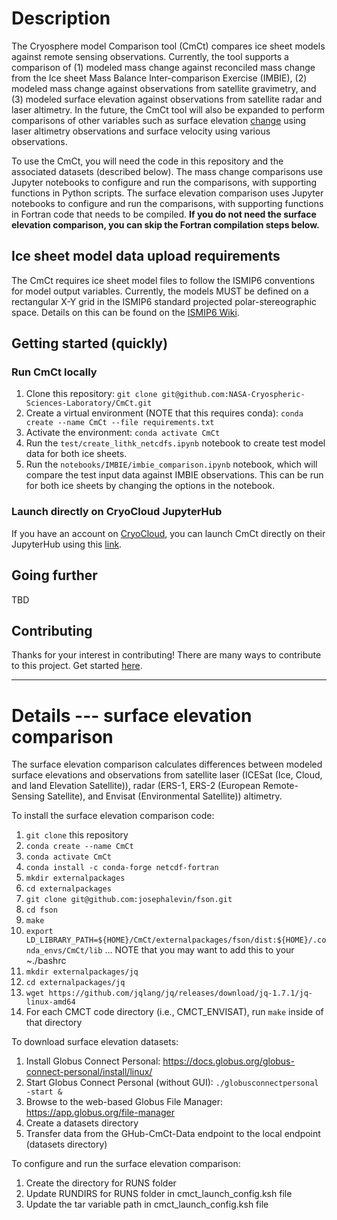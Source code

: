 # Description
The Cryosphere model Comparison tool (CmCt) compares ice sheet models against remote sensing observations. Currently, the tool supports a comparison of (1) modeled mass change against reconciled mass change from the Ice sheet Mass Balance Inter-comparison Exercise (IMBIE), (2) modeled mass change against observations from satellite gravimetry, and (3) modeled surface elevation against observations from satellite radar and laser altimetry. In the future, the CmCt tool will also be expanded to perform comparisons of other variables such as surface elevation <ins>change</ins> using laser altimetry observations and surface velocity using various observations.

To use the CmCt, you will need the code in this repository and the associated datasets (described below). The mass change comparisons use Jupyter notebooks to configure and run the comparisons, with supporting functions in Python scripts. The surface elevation comparison uses Jupyter notebooks to configure and run the comparisons, with supporting functions in Fortran code that needs to be compiled. **If you do not need the surface elevation comparison, you can skip the Fortran compilation steps below.**

## Ice sheet model data upload requirements

The CmCt requires ice sheet model files to follow the ISMIP6 conventions for model output variables. Currently, the models MUST be defined on a rectangular X-Y grid in the ISMIP6 standard projected polar-stereographic space. Details on this can be found on the [ISMIP6 Wiki](https://theghub.org/groups/ismip6/wiki).

## Getting started (quickly)

### Run CmCt locally
1. Clone this repository: `git clone git@github.com:NASA-Cryospheric-Sciences-Laboratory/CmCt.git`
2. Create a virtual environment (NOTE that this requires conda): `conda create --name CmCt --file requirements.txt`
3. Activate the environment: `conda activate CmCt`
4. Run the `test/create_lithk_netcdfs.ipynb` notebook to create test model data for both ice sheets.
5. Run the `notebooks/IMBIE/imbie_comparison.ipynb` notebook, which will compare the test input data against IMBIE observations. This can be run for both ice sheets by changing the options in the notebook.

### Launch directly on CryoCloud JupyterHub
If you have an account on [CryoCloud](https://cryointhecloud.com/), you can launch CmCt directly on their JupyterHub using this [link](https://hub.cryointhecloud.com/hub/user-redirect/git-pull?repo=https%3A%2F%2Fgithub.com%2FNASA-Cryospheric-Sciences-Laboratory%2FCmCt&urlpath=lab%2Ftree%2FCmCt%2Fnotebooks%2FIMBIE%2Fimbie_comparison.ipynb&branch=main).


## Going further
TBD

## Contributing

Thanks for your interest in contributing! There are many ways to contribute to this project. Get started [here](CONTRIBUTING.md).

---

# Details --- surface elevation comparison
The surface elevation comparison calculates differences between modeled surface elevations and observations from satellite laser (ICESat (Ice, Cloud, and land Elevation Satellite)), radar (ERS-1, ERS-2 (European Remote-Sensing Satellite), and Envisat (Environmental Satellite)) altimetry.

To install the surface elevation comparison code:
1. `git clone` this repository
1. `conda create --name CmCt`
1. `conda activate CmCt`
1. `conda install -c conda-forge netcdf-fortran`
1. `mkdir externalpackages`
1. `cd externalpackages`
1. `git clone git@github.com:josephalevin/fson.git`
1. `cd fson`
1. `make`
1. `export LD_LIBRARY_PATH=${HOME}/CmCt/externalpackages/fson/dist:${HOME}/.conda_envs/CmCt/lib` ... NOTE that you may want to add this to your ~./bashrc
1. `mkdir externalpackages/jq`
1. `cd externalpackages/jq`
1. `wget https://github.com/jqlang/jq/releases/download/jq-1.7.1/jq-linux-amd64`
1. For each CMCT code directory (i.e., CMCT_ENVISAT), run `make` inside of that directory

To download surface elevation datasets:
1. Install Globus Connect Personal: https://docs.globus.org/globus-connect-personal/install/linux/
1. Start Globus Connect Personal (without GUI): `./globusconnectpersonal -start &`
1. Browse to the web-based Globus File Manager: https://app.globus.org/file-manager
1. Create a datasets directory
1. Transfer data from the GHub-CmCt-Data endpoint to the local endpoint (datasets directory)


To configure and run the surface elevation comparison:
1. Create the directory for RUNS folder
1. Update RUNDIRS for RUNS folder in cmct_launch_config.ksh file
1. Update the tar variable path in cmct_launch_config.ksh file
   
